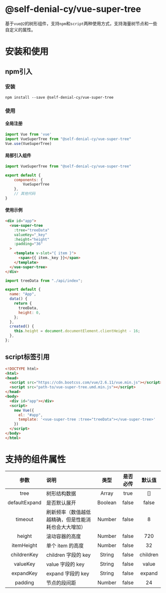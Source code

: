 # @self-denial-cy/vue-super-tree

基于`vue@2`的树形组件，支持`npm`和`script`两种使用方式，支持海量树节点和一些自定义的属性。

# 安装和使用

## npm引入

### 安装

```shell
npm install --save @self-denial-cy/vue-super-tree
```

### 使用

#### 全局注册

```javascript
import Vue from 'vue'
import VueSuperTree from "@self-denial-cy/vue-super-tree"
Vue.use(VueSuperTree)
```

#### 局部引入组件

```javascript
import VueSuperTree from "@self-denial-cy/vue-super-tree"

export default {
    components: {
        VueSuperTree
    },
    // 其他代码
}
```

#### 使用示例

```html
<div id="app">
  <vue-super-tree
    :tree="treeData"
    valueKey="_key"
    :height="height"
    :padding="36"
  >
    <template v-slot="{ item }">
      <span>{{ item._key }}</span>
    </template>
  </vue-super-tree>
</div>
```

```javascript
import treeData from "./api/index";

export default {
  name: "App",
  data() {
    return {
      treeData,
      height: 0,
    };
  },
  created() {
    this.height = document.documentElement.clientHeight - 16;
  },
};
```

## script标签引用

```html
<!DOCTYPE html>
<html>
<head>
  <script src="https://cdn.bootcss.com/vue/2.6.11/vue.min.js"></script>
  <script src="path-to/vue-super-tree.umd.min.js"></script>
</head>
<body>
  <div id="app"></div>
  <script>
    new Vue({
      el: "#app",
      template: '<vue-super-tree :tree="treeData"></vue-super-tree>'
    })
  </script>
</body>
</html>
```

# 支持的组件属性

| 参数             | 说明                        | 类型     | 是否必传 | 默认值 |
| :--------------: | :-------------------------- | :------: | :------: | :----: |
| tree | 树形结构数据                | Array | true | [] |
| defaultExpand | 是否默认展开              | Boolean | false    | false |
| timeout | 刷新频率（数值越低越精确，但是性能消耗也会大大增加） | Number   | false    | 8 |
| height | 滚动容器的高度         | Number   | false    | 720 |
| itemHeight | 单个 item 的高度       | Number | false    | 32 |
| childrenKey | children 字段的 key | String | false    | children |
| valueKey | value 字段的 key | String | false    | value |
| expandKey | expand 字段的 key | String | false    | expand |
| padding | 节点的段间距          | Number | false    | 24 |